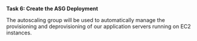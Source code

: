 ﻿**Task 6: Create the ASG Deployment**

The autoscaling group will be used to automatically manage the provisioning and deprovisioning of our application servers running on EC2 instances.

